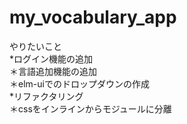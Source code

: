# my_vocabulary_app

やりたいこと<br>
*ログイン機能の追加<br>
＊言語追加機能の追加<br>
＊elm-uiでのドロップダウンの作成<br>
*リファクタリング<br>
＊cssをインラインからモジュールに分離<br>
